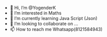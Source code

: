- 👋 Hi, I’m @YogenderK
- 👀 I’m interested in Maths
- 🌱 I’m currently learning Java Script (Json)
- 💞️ I’m looking to collaborate on ...
- 📫 How to reach me Whatsapp(8121584943)

<!---
YogenderK/YogenderK is a ✨ special ✨ repository because its `README.md` (this file) appears on your GitHub profile.
You can click the Preview link to take a look at your changes.
--->

